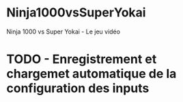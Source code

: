 # Ninja1000vsSuperYokai
Ninja 1000 vs Super Yokai - Le jeu vidéo

# TODO - Enregistrement et chargemet automatique de la configuration des inputs 
